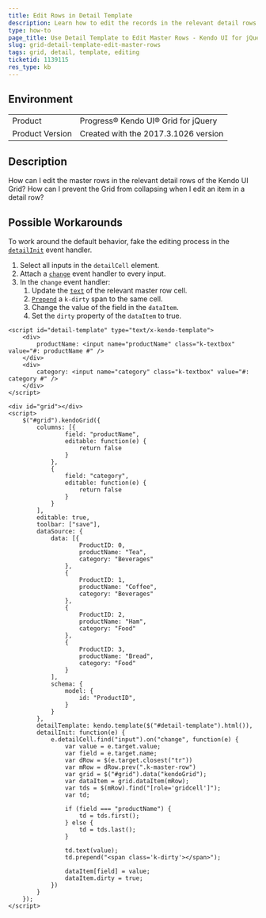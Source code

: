```yaml
---
title: Edit Rows in Detail Template
description: Learn how to edit the records in the relevant detail rows of the Kendo UI Grid.
type: how-to
page_title: Use Detail Template to Edit Master Rows - Kendo UI for jQuery Data Grid
slug: grid-detail-template-edit-master-rows
tags: grid, detail, template, editing
ticketid: 1139115
res_type: kb
---
```


## Environment

<table>
 <tr>
  <td>Product</td>
  <td>Progress® Kendo UI® Grid for jQuery</td> 
 </tr>
 <tr>
  <td>Product Version</td>
  <td>Created with the 2017.3.1026 version</td>
 </tr>
</table>

## Description

How can I edit the master rows in the relevant detail rows of the Kendo UI Grid? How can I prevent the Grid from collapsing when I edit an item in a detail row?

## Possible Workarounds

To work around the default behavior, fake the editing process in the [`detailInit`](https://docs.telerik.com/kendo-ui/api/javascript/ui/grid/events/detailinit) event handler.

1. Select all inputs in the `detailCell` element.
1. Attach a [`change`](https://api.jquery.com/change/) event handler to every input.
1. In the `change` event handler:
	1. Update the [`text`](https://api.jquery.com/text/) of the relevant master row cell.
	1. [`Prepend`](https://api.jquery.com/prepend/) a `k-dirty` span to the same cell.
	1. Change the value of the field in the `dataItem`.
	1. Set the `dirty` property of the `dataItem` to true.

```dojo
<script id="detail-template" type="text/x-kendo-template">
    <div>
        productName: <input name="productName" class="k-textbox" value="#: productName #" />
    </div>
    <div>
        category: <input name="category" class="k-textbox" value="#: category #" />
    </div>
</script>

<div id="grid"></div>
<script>
    $("#grid").kendoGrid({
        columns: [{
                field: "productName",
                editable: function(e) {
                    return false
                }
            },
            {
                field: "category",
                editable: function(e) {
                    return false
                }
            }
        ],
        editable: true,
        toolbar: ["save"],
        dataSource: {
            data: [{
                    ProductID: 0,
                    productName: "Tea",
                    category: "Beverages"
                },
                {
                    ProductID: 1,
                    productName: "Coffee",
                    category: "Beverages"
                },
                {
                    ProductID: 2,
                    productName: "Ham",
                    category: "Food"
                },
                {
                    ProductID: 3,
                    productName: "Bread",
                    category: "Food"
                }
            ],
            schema: {
                model: {
                    id: "ProductID",
                }
            }
        },
        detailTemplate: kendo.template($("#detail-template").html()),
        detailInit: function(e) {
            e.detailCell.find("input").on("change", function(e) {
                var value = e.target.value;
                var field = e.target.name;
                var dRow = $(e.target.closest("tr"))
                var mRow = dRow.prev(".k-master-row")
                var grid = $("#grid").data("kendoGrid");
                var dataItem = grid.dataItem(mRow);
                var tds = $(mRow).find("[role='gridcell']");
                var td;

                if (field === "productName") {
                    td = tds.first();
                } else {
                    td = tds.last();
                }

                td.text(value);
                td.prepend("<span class='k-dirty'></span>");

                dataItem[field] = value;
                dataItem.dirty = true;
            })
        }
    });
</script>
```
